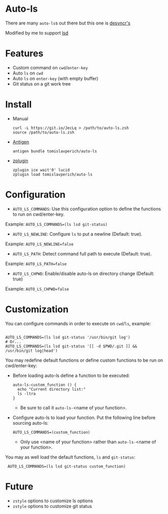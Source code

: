 # Auto-ls

There are many `auto-ls`s out there but this one is [desyncr's](https://github.com/desyncr)

Modified by me to support [lsd](https://github.com/Peltoche/lsd)

# Features

- Custom command on `cwd`/`enter-key`
- Auto `ls` on `cwd`
- Auto `ls` on `enter-key` (with empty buffer)
- Git status on a git work tree

# Install

- Manual

      curl -L https://git.io/JecLq > /path/to/auto-ls.zsh
      source /path/to/auto-ls.zsh

- [Antigen](https://github.com/zsh-users/antigen)

      antigen bundle tomislavperich/auto-ls

- [zplugin](https://github.com/zdharma/zplugin)

      zplugin ice wait'0' lucid
      zplugin load tomislavperich/auto-ls

# Configuration

- `AUTO_LS_COMMANDS`: Use this configuration option to define the functions to run on cwd/enter-key.

Example: `AUTO_LS_COMMANDS=(ls lsd git-status)`

- `AUTO_LS_NEWLINE`: Configure `ls` to put a newline (Default: true).

Example: `AUTO_LS_NEWLINE=false`

- `AUTO_LS_PATH`: Detect command full path to execute (Default: true).

Example: `AUTO_LS_PATH=false`

-  `AUTO_LS_CHPWD`: Enable/disable auto-ls on directory change (Default: true)

Example: `AUTO_LS_CHPWD=false`

# Customization

You can configure commands in order to execute on `cwd`/`ls`, example:

```

AUTO_LS_COMMANDS=(ls lsd git-status '/usr/bin/git log')
# Or...
AUTO_LS_COMMANDS=(ls lsd git-status '[[ -d $PWD/.git ]] && /usr/bin/git log|head')

```

You may redefine default functions or define custom functions to be run on cwd/enter-key:

- Before loading auto-ls define a function to be executed:

      auto-ls-custom_function () {
        echo "Current directory list:"
        ls -ltra
      }


    * Be sure to call it `auto-ls-`\<name of your function\>.

- Configure auto-ls to load your function. Put the following line before sourcing auto-ls:

      AUTO_LS_COMMANDS=(custom_function)

   * Only use \<name of your function\> rather than `auto-ls-`\<name of your function\>.

You may as well load the default functions, `ls` and `git-status`:

     AUTO_LS_COMMANDS=(ls lsd git-status custom_function)

# Future

- `zstyle` options to customize ls options
- `zstyle` options to customize git status
